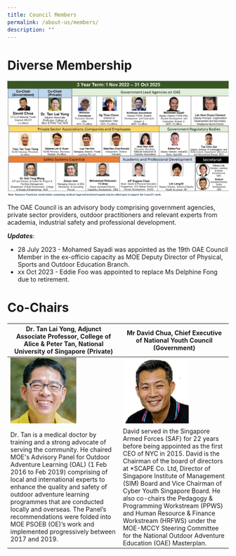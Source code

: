 ```yaml
---
title: Council Members
permalink: /about-us/members/
description: ""
---
```

# **Diverse Membership**
![](/images/oae%20council%20diverse%20membership1.jpg)

The OAE Council is an advisory body comprising government agencies, private sector providers, outdoor practitioners and relevant experts from academia, industrial safety and professional development.

***Updates***:
* 28 July 2023 - Mohamed Sayadi was appointed as the 19th OAE Council Member in the ex-officio capacity as MOE Deputy Director of Physical, Sports and Outdoor Education Branch.
* xx Oct 2023 - Eddie Foo was appointed to replace Ms Delphine Fong due to retirement.

# Co-Chairs

|Dr. Tan Lai Yong, Adjunct Associate Professor, College of Alice & Peter Tan, National University of Singapore (Private) | Mr David Chua, Chief Executive of National Youth Council (Government) |
| -------- | -------- |
| ![](/images/dr%20tan.png)|![](/images/davidd.png)|
|Dr. Tan is a medical doctor by training and a strong advocate of serving the community. He chaired MOE's Advisory Panel for Outdoor Adventure Learning (OAL) (1 Feb 2016 to Feb 2019) comprising of local and international experts to enhance the quality and safety of outdoor adventure learning programmes that are conducted locally and overseas. The Panel’s recommendations were folded into MOE PSOEB (OE)’s work and implemented progressively between 2017 and 2019.| David served in the Singapore Armed Forces (SAF) for 22 years before being appointed as the first CEO of NYC in 2015. David is the Chairman of the board of directors at *SCAPE Co. Ltd, Director of Singapore Institute of Management (SIM) Board and Vice Chairman of Cyber Youth Singapore Board. He also co-chairs the Pedagogy & Programming Workstream (PPWS) and Human Resource & Finance Workstream (HRFWS) under the MOE-MCCY Steering Committee for the National Outdoor Adventure Education (OAE) Masterplan.     |